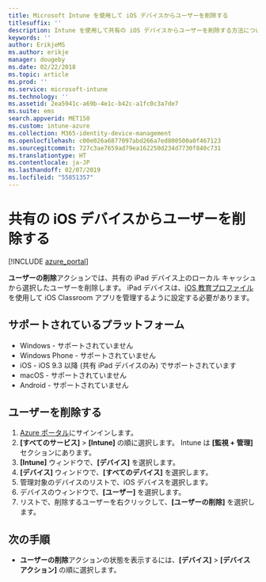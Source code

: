```yaml
---
title: Microsoft Intune を使用して iOS デバイスからユーザーを削除する
titlesuffix: ''
description: Intune を使用して共有の iOS デバイスからユーザーを削除する方法について説明します。
keywords: ''
author: ErikjeMS
ms.author: erikje
manager: dougeby
ms.date: 02/22/2018
ms.topic: article
ms.prod: ''
ms.service: microsoft-intune
ms.technology: ''
ms.assetid: 2ea5941c-a69b-4e1c-b42c-a1fc0c3a7de7
ms.suite: ems
search.appverid: MET150
ms.custom: intune-azure
ms.collection: M365-identity-device-management
ms.openlocfilehash: c00e026a6877097abd266a7ed800500a0f467123
ms.sourcegitcommit: 727c3ae7659ad79ea162250d234d7730f840c731
ms.translationtype: HT
ms.contentlocale: ja-JP
ms.lasthandoff: 02/07/2019
ms.locfileid: "55851357"
---
```

# <a name="remove-a-user-from-a-shared-ios-device"></a>共有の iOS デバイスからユーザーを削除する


[!INCLUDE [azure_portal](./includes/azure_portal.md)]

**ユーザーの削除**アクションでは、共有の iPad デバイス上のローカル キャッシュから選択したユーザーを削除します。 iPad デバイスは、[iOS 教育プロファイル](education-settings-configure-ios.md)を使用して iOS Classroom アプリを管理するように設定する必要があります。 

## <a name="supported-platforms"></a>サポートされているプラットフォーム

- Windows - サポートされていません
- Windows Phone - サポートされていません
- iOS - iOS 9.3 以降 (共有 iPad デバイスのみ) でサポートされています
- macOS - サポートされていません
- Android - サポートされていません

## <a name="remove-a-user"></a>ユーザーを削除する

1. [Azure ポータル](https://portal.azure.com)にサインインします。
2. **[すべてのサービス]** > **[Intune]** の順に選択します。 Intune は **[監視 + 管理]** セクションにあります。
3. **[Intune]** ウィンドウで、**[デバイス]** を選択します。
4. **[デバイス]** ウィンドウで、**[すべてのデバイス]** を選択します。
5. 管理対象のデバイスのリストで、iOS デバイスを選択します。
6. デバイスのウィンドウで、**[ユーザー]** を選択します。
7. リストで、削除するユーザーを右クリックして、**[ユーザーの削除]** を選択します。

## <a name="next-steps"></a>次の手順

- **ユーザーの削除**アクションの状態を表示するには、**[デバイス]** > **[デバイス アクション]** の順に選択します。
